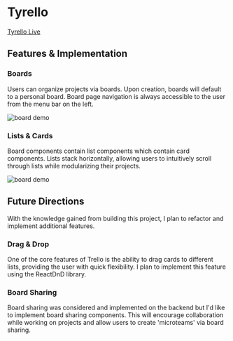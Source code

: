 # Tyrello

[Tyrello Live](http://www.tyrello.co/#/)

Features & Implementation
------
### Boards
Users can organize projects via boards. Upon creation, boards will default to a personal board. Board page navigation is always accessible to the user from the menu bar on the left.

![board demo](http://res.cloudinary.com/nwilliams770/image/upload/q_30/v1512156465/Screen_Shot_2017-12-01_at_10.51.48_AM_tslckk.jpg)

### Lists & Cards
Board components contain list components which contain card components. Lists stack horizontally, allowing users to intuitively scroll through lists while modularizing their projects.

![board demo](http://res.cloudinary.com/nwilliams770/image/upload/q_30/v1512156480/Screen_Shot_2017-12-01_at_10.52.28_AM_sjidpt.jpg)

Future Directions 
------
With the knowledge gained from building this project, I plan to refactor and implement additional features.

### Drag & Drop
One of the core features of Trello is the ability to drag cards to different lists, providing the user with quick flexibility. I plan to implement this feature using the ReactDnD library.

### Board Sharing
Board sharing was considered and implemented on the backend but I'd like to implement board sharing components. This will encourage collaboration while working on projects and allow users to create 'microteams' via board sharing.
